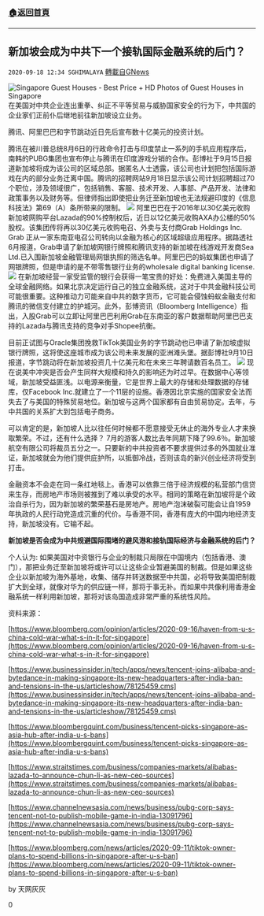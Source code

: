 ###  [:house:返回首頁](https://github.com/ourhimalayas/txt)
---

## 新加坡会成为中共下一个接轨国际金融系统的后门？
`2020-09-18 12:34 SGHIMALAYA` [轉載自GNews](https://gnews.org/zh-hant/366897/)

![Singapore Guest Houses - Best Price + HD Photos of Guest Houses in Singapore](https://pix10.agoda.net/geo/city/4064/1_4064_02.jpg?s=1920x822)
在美国对中共企业连出重拳、纠正不平等贸易与威胁国家安全的行为下，中共国的企业家们正前仆后继地前往新加坡设立业务。

腾讯、阿里巴巴和字节跳动近日先后宣布数十亿美元的投资计划。

腾讯在被川普总统8月6日的行政命令打击与印度禁止一系列的手机应用程序后，南韩的PUBG集团也宣布停止与腾讯在印度游戏分销的合作。彭博社于9月15日报道新加坡将成为该公司的区域总部。据匿名人士透露，该公司也计划把包括国际游戏在内的部分业务迁离中国。腾讯的招聘网站9月18日显示该公司计划招聘超过70个职位，涉及领域很广，包括销售、客服、技术开发、人事部、产品开发、法律和政策事务以及财务等。但律师指出即使把业务迁至新加坡也无法规避印度的《信息科技法》第69（A）条所带来的限制。
![](https://s3.amazonaws.com/gnews-media-offload/wp-content/uploads/2020/09/18121543/001.jpg)
阿里巴巴在于2016年以30亿美元收购新加坡网购平台Lazada的90%控制权后，近日以12亿美元收购AXA办公楼的50%股权。该集团传将再以30亿美元收购电召、外卖与支付商Grab Holdings Inc. Grab 正从一家东南亚电召公司转向以金融为核心的区域超级应用程序。据路透社6月报道，Grab申请了新加坡网银行牌照和腾讯支持的新加坡在线游戏开发商Sea Ltd.已入围新加坡金融管理局网银执照的筛选名单。阿里巴巴的蚂蚁集团也申请了网银牌照，但是申请的是不带零售银行业务的wholesale digital banking license.![]()
![](https://s3.amazonaws.com/gnews-media-offload/wp-content/uploads/2020/09/18121705/002.jpg)
在新加坡经营一家受监管的银行会获得一笔宝贵的好处：免费进入美国主导的全球金融网络。如果北京决定运行自己的独立金融系统，这对于中共金融科技公司可能很重要。这种推动力可能来自中共的数字货币，它可能会侵蚀蚂蚁金融支付和腾讯的微信支付建立的护城河。此外，彭博资讯（Bloomberg Intelligence）指出，入股Grab可以立即让阿里巴巴利用Grab在东南亚的客户数据帮助阿里巴巴支持的Lazada与腾讯支持的竞争对手Shopee抗衡。

目前正试图与Oracle集团挽救TikTok美国业务的字节跳动也已申请了新加坡虚拟银行牌照，这将使这座城市成为该公司未来发展的亚洲滩头堡。据彭博社9月10日报道，字节跳动将在新加坡投资几十亿美元和在未来三年聘请数百名员工。
![](https://s3.amazonaws.com/gnews-media-offload/wp-content/uploads/2020/09/18121832/003-3.jpg)
现在说美中冲突是否会产生同样大规模和持久的影响还为时过早。在数据中心等领域，新加坡受益匪浅。以电源来衡量，它是世界上最大的存储和处理数据的存储库，仅Facebook Inc.就建立了一个11层的设施。香港因北京实施的国家安全法而失去了与美国的特殊贸易地位。新加坡与这两个国家都有自由贸易协定。去年，与中共国的关系扩大到包括电子商务。

可以肯定的是，新加坡人比以往任何时候都不愿意接受无休止的海外专业人才来换取繁荣。不过，还有什么选择？ 7月的游客人数比去年同期下降了99.6％。新加坡航空有限公司将裁员五分之一。只要新的中共投资者不要求提供过多的外国就业准证，新加坡就会为他们提供庇护所，以抵御冷战，否则该岛的新兴创业经济将受到打击。

金融资本不会走在同一条红地毯上。香港可以依靠三倍于经济规模的私营部门信贷来生存，而房地产市场则被推到了难以承受的水平。相同的策略在新加坡将是个政治自杀行为，因为新加坡的繁荣基石是房地产。房地产泡沫破裂可能会让自1959年执政的人民行动党造成沉重的代价。与香港不同，香港有庞大的中国内地经济支持，新加坡没有。它输不起。

**新加坡是否会成为中共规避国际围堵的避风港和接轨国际经济与金融系统的后门？**

个人认为: 如果美国对中资银行与企业的制裁只局限在中国境内（包括香港、澳门），那把业务迁至新加坡将或许可以让这些企业暂避美国的制裁。但是如果这些企业以新加坡为海外基地，收集、储存并转送数据至中共国，必将导致美国把制裁扩大到全球，就像对华为的供应链一样，那将于事无补。而如果中共像利用香港金融系统一样利用新加坡，那将对该岛国造成非常严重的系统性风险。

资料来源：

[https://www.bloomberg.com/opinion/articles/2020-09-16/haven-from-u-s-china-cold-war-what-s-in-it-for-singapore](https://www.bloomberg.com/opinion/articles/2020-09-16/haven-from-u-s-china-cold-war-what-s-in-it-for-singapore)

[https://www.businessinsider.in/tech/apps/news/tencent-joins-alibaba-and-bytedance-in-making-singapore-its-new-headquarters-after-india-ban-and-tensions-in-the-us/articleshow/78125459.cms](https://www.businessinsider.in/tech/apps/news/tencent-joins-alibaba-and-bytedance-in-making-singapore-its-new-headquarters-after-india-ban-and-tensions-in-the-us/articleshow/78125459.cms)

[https://www.bloombergquint.com/business/tencent-picks-singapore-as-asia-hub-after-india-u-s-bans](https://www.bloombergquint.com/business/tencent-picks-singapore-as-asia-hub-after-india-u-s-bans)

[https://www.straitstimes.com/business/companies-markets/alibabas-lazada-to-announce-chun-li-as-new-ceo-sources](https://www.straitstimes.com/business/companies-markets/alibabas-lazada-to-announce-chun-li-as-new-ceo-sources)

[https://www.channelnewsasia.com/news/business/pubg-corp-says-tencent-not-to-publish-mobile-game-in-india-13091796](https://www.channelnewsasia.com/news/business/pubg-corp-says-tencent-not-to-publish-mobile-game-in-india-13091796)

[https://www.bloomberg.com/news/articles/2020-09-11/tiktok-owner-plans-to-spend-billions-in-singapore-after-u-s-ban](https://www.bloomberg.com/news/articles/2020-09-11/tiktok-owner-plans-to-spend-billions-in-singapore-after-u-s-ban)

by 天网灰灰

0
